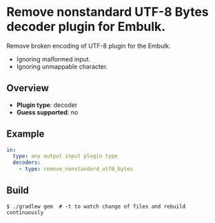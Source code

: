 # Remove nonstandard UTF-8 Bytes decoder plugin for Embulk.

Remove broken encoding of UTF-8 plugin for the Embulk.

- Ignoring malformed input.
- Ignoring unmappable character.


## Overview

* **Plugin type**: decoder
* **Guess supported**: no

## Example

```yaml
in:
  type: any output input plugin type
  decoders:
    - type: remove_nonstandard_utf8_bytes
```

## Build

```
$ ./gradlew gem  # -t to watch change of files and rebuild continuously
```
